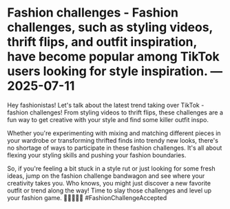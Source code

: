 # Fashion challenges - Fashion challenges, such as styling videos, thrift flips, and outfit inspiration, have become popular among TikTok users looking for style inspiration. — 2025-07-11

Hey fashionistas! Let's talk about the latest trend taking over TikTok - fashion challenges! From styling videos to thrift flips, these challenges are a fun way to get creative with your style and find some killer outfit inspo. 

Whether you're experimenting with mixing and matching different pieces in your wardrobe or transforming thrifted finds into trendy new looks, there's no shortage of ways to participate in these fashion challenges. It's all about flexing your styling skills and pushing your fashion boundaries.

So, if you're feeling a bit stuck in a style rut or just looking for some fresh ideas, jump on the fashion challenge bandwagon and see where your creativity takes you. Who knows, you might just discover a new favorite outfit or trend along the way! Time to slay those challenges and level up your fashion game. 💁🏻‍♀️👗🔥 #FashionChallengeAccepted